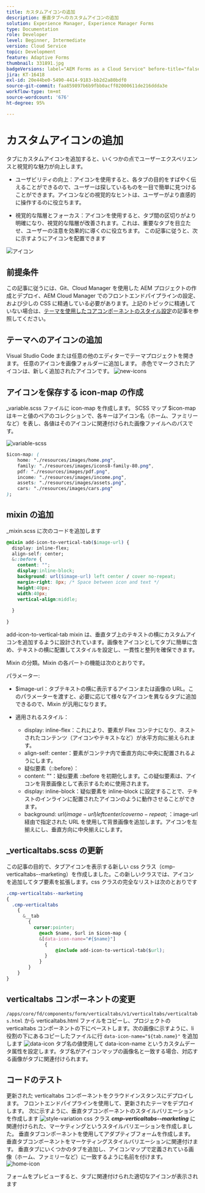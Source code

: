 ```yaml
---
title: カスタムアイコンの追加
description: 垂直タブへのカスタムアイコンの追加
solution: Experience Manager, Experience Manager Forms
type: Documentation
role: Developer
level: Beginner, Intermediate
version: Cloud Service
topic: Development
feature: Adaptive Forms
thumbnail: 331891.jpg
badgeVersions: label="AEM Forms as a Cloud Service" before-title="false"
jira: KT-16418
exl-id: 20e44be0-5490-4414-9183-bb2d2a80bdf0
source-git-commit: faa859897b6b9fbb0acff02000611de216ddda3e
workflow-type: tm+mt
source-wordcount: '676'
ht-degree: 95%

---
```


# カスタムアイコンの追加

タブにカスタムアイコンを追加すると、いくつかの点でユーザーエクスペリエンスと視覚的な魅力が向上します。

* ユーザビリティの向上：アイコンを使用すると、各タブの目的をすばやく伝えることができるので、ユーザーは探しているものを一目で簡単に見つけることができます。アイコンなどの視覚的なヒントは、ユーザーがより直感的に操作するのに役立ちます。

* 視覚的な階層とフォーカス：アイコンを使用すると、タブ間の区切りがより明確になり、視覚的な階層が改善されます。これは、重要なタブを目立たせ、ユーザーの注意を効果的に導くのに役立ちます。
この記事に従うと、次に示すようにアイコンを配置できます

![アイコン](assets/icons.png)

## 前提条件

この記事に従うには、Git、Cloud Manager を使用した AEM プロジェクトの作成とデプロイ、AEM Cloud Manager でのフロントエンドパイプラインの設定、および少しの CSS に精通している必要があります。上記のトピックに精通していない場合は、[テーマを使用したコアコンポーネントのスタイル設定](https://experienceleague.adobe.com/ja/docs/experience-manager-cloud-service/content/forms/adaptive-forms-authoring/authoring-adaptive-forms-core-components/create-an-adaptive-form-on-forms-cs/using-themes-in-core-components#rename-env-file-theme-folder)の記事を参照してください。

## テーマへのアイコンの追加

Visual Studio Code または任意の他のエディターでテーマプロジェクトを開きます。
任意のアイコンを画像フォルダーに追加します。
赤色でマークされたアイコンは、新しく追加されたアイコンです。
![new-icons](assets/newicons.png)

## アイコンを保存する icon-map の作成

_variable.scss ファイルに icon-map を作成します。 SCSS マップ $icon-map はキーと値のペアのコレクションで、各キーはアイコン名（ホーム、ファミリーなど）を表し、各値はそのアイコンに関連付けられた画像ファイルへのパスです。

![variable-scss](assets/variable_scss.png)

```css
$icon-map: (
    home: "./resources/images/home.png",
    family: "./resources/images/icons8-family-80.png",
    pdf: "./resources/images/pdf.png",
    income: "./resources/images/income.png",
    assets: "./resources/images/assets.png",
    cars: "./resources/images/cars.png"
);
```

## mixin の追加

_mixin.scss に次のコードを追加します

```css
@mixin add-icon-to-vertical-tab($image-url) {
  display: inline-flex;
  align-self: center;
  &::before {
    content: "";
    display:inline-block;
    background: url($image-url) left center / cover no-repeat;
    margin-right: 8px; /* Space between icon and text */
    height:40px;
    width:40px;
    vertical-align:middle;
    
  }
  
}
```

add-icon-to-vertical-tab mixin は、垂直タブ上のテキストの横にカスタムアイコンを追加するように設計されています。画像をアイコンとしてタブに簡単に含め、テキストの横に配置してスタイルを設定し、一貫性と整列を確保できます。

Mixin の分類。Mixin の各パートの機能は次のとおりです。

パラメーター:

* $image-url：タブテキストの横に表示するアイコンまたは画像の URL。このパラメーターを渡すと、必要に応じて様々なアイコンを異なるタブに追加できるので、Mixin が汎用になります。

* 適用されるスタイル：

   * display: inline-flex：これにより、要素が Flex コンテナになり、ネストされたコンテンツ（アイコンやテキストなど）が水平方向に揃えられます。
   * align-self: center：要素がコンテナ内で垂直方向に中央に配置されるようにします。
   * 疑似要素（::before）：
   * content: &quot;&quot;：疑似要素 ::before を初期化します。この疑似要素は、アイコンを背景画像として表示するために使用されます。
   * display: inline-block：疑似要素を inline-block に設定することで、テキストのインラインに配置されたアイコンのように動作させることができます。
   * background: url($image-url) left center / cover no-repeat;：$image-url 経由で指定された URL を使用して背景画像を追加します。アイコンを左揃えにし、垂直方向に中央揃えにします。

## _verticaltabs.scss の更新

この記事の目的で、タブアイコンを表示する新しい css クラス（cmp-verticaltabs--marketing）を作成しました。この新しいクラスでは、アイコンを追加してタブ要素を拡張します。css クラスの完全なリストは次のとおりです

```css
.cmp-verticaltabs--marketing
{
  .cmp-verticaltabs
    {
      &__tab 
        {
          cursor:pointer;
            @each $name, $url in $icon-map {
            &[data-icon-name="#{$name}"]
              {
                  @include add-icon-to-vertical-tab($url);
              }
            }
        }
    }
}
```

## verticaltabs コンポーネントの変更

```/apps/core/fd/components/form/verticaltabs/v1/verticaltabs/verticaltabs.html``` から verticaltabs.html ファイルをコピーし、プロジェクトの verticaltabs コンポーネントの下にペーストします。次の画像に示すように、li 役割の下にあるコピーしたファイルに行 ```data-icon-name="${tab.name}"``` を追加します
![data-icon](assets/data-icons.png)
タブ名の値使用して data-icon-name というカスタムデータ属性を設定します。タブ名がアイコンマップの画像名と一致する場合、対応する画像がタブに関連付けられます。



## コードのテスト

更新された verticaltabs コンポーネントをクラウドインスタンスにデプロイします。
フロントエンドパイプラインを使用して、更新されたテーマをデプロイします。
次に示すように、垂直タブコンポーネントのスタイルバリエーションを作成します
![style-variation](assets/verticaltab-style-variation.png)
css クラス _**cmp-verticaltabs--marketing**_ に関連付けられた、マーケティングというスタイルバリエーションを作成しました。
垂直タブコンポーネントを使用してアダプティブフォームを作成します。垂直タブコンポーネントをマーケティングスタイルバリエーションに関連付けます。
垂直タブにいくつかのタブを追加し、アイコンマップで定義されている画像（ホーム、ファミリーなど）に一致するように名前を付けます。
![home-icon](assets/tab-name.png)

フォームをプレビューすると、タブに関連付けられた適切なアイコンが表示されます

